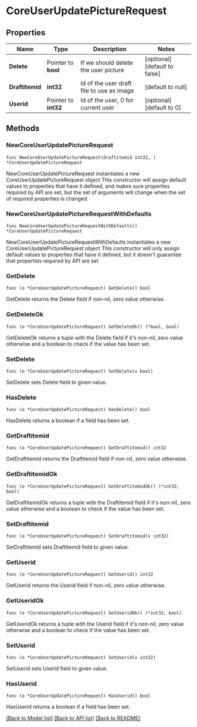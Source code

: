 # CoreUserUpdatePictureRequest

## Properties

Name | Type | Description | Notes
------------ | ------------- | ------------- | -------------
**Delete** | Pointer to **bool** | If we should delete the user picture | [optional] [default to false]
**Draftitemid** | **int32** | Id of the user draft file to use as image | [default to null]
**Userid** | Pointer to **int32** | Id of the user, 0 for current user | [optional] [default to 0]

## Methods

### NewCoreUserUpdatePictureRequest

`func NewCoreUserUpdatePictureRequest(draftitemid int32, ) *CoreUserUpdatePictureRequest`

NewCoreUserUpdatePictureRequest instantiates a new CoreUserUpdatePictureRequest object
This constructor will assign default values to properties that have it defined,
and makes sure properties required by API are set, but the set of arguments
will change when the set of required properties is changed

### NewCoreUserUpdatePictureRequestWithDefaults

`func NewCoreUserUpdatePictureRequestWithDefaults() *CoreUserUpdatePictureRequest`

NewCoreUserUpdatePictureRequestWithDefaults instantiates a new CoreUserUpdatePictureRequest object
This constructor will only assign default values to properties that have it defined,
but it doesn't guarantee that properties required by API are set

### GetDelete

`func (o *CoreUserUpdatePictureRequest) GetDelete() bool`

GetDelete returns the Delete field if non-nil, zero value otherwise.

### GetDeleteOk

`func (o *CoreUserUpdatePictureRequest) GetDeleteOk() (*bool, bool)`

GetDeleteOk returns a tuple with the Delete field if it's non-nil, zero value otherwise
and a boolean to check if the value has been set.

### SetDelete

`func (o *CoreUserUpdatePictureRequest) SetDelete(v bool)`

SetDelete sets Delete field to given value.

### HasDelete

`func (o *CoreUserUpdatePictureRequest) HasDelete() bool`

HasDelete returns a boolean if a field has been set.

### GetDraftitemid

`func (o *CoreUserUpdatePictureRequest) GetDraftitemid() int32`

GetDraftitemid returns the Draftitemid field if non-nil, zero value otherwise.

### GetDraftitemidOk

`func (o *CoreUserUpdatePictureRequest) GetDraftitemidOk() (*int32, bool)`

GetDraftitemidOk returns a tuple with the Draftitemid field if it's non-nil, zero value otherwise
and a boolean to check if the value has been set.

### SetDraftitemid

`func (o *CoreUserUpdatePictureRequest) SetDraftitemid(v int32)`

SetDraftitemid sets Draftitemid field to given value.


### GetUserid

`func (o *CoreUserUpdatePictureRequest) GetUserid() int32`

GetUserid returns the Userid field if non-nil, zero value otherwise.

### GetUseridOk

`func (o *CoreUserUpdatePictureRequest) GetUseridOk() (*int32, bool)`

GetUseridOk returns a tuple with the Userid field if it's non-nil, zero value otherwise
and a boolean to check if the value has been set.

### SetUserid

`func (o *CoreUserUpdatePictureRequest) SetUserid(v int32)`

SetUserid sets Userid field to given value.

### HasUserid

`func (o *CoreUserUpdatePictureRequest) HasUserid() bool`

HasUserid returns a boolean if a field has been set.


[[Back to Model list]](../README.md#documentation-for-models) [[Back to API list]](../README.md#documentation-for-api-endpoints) [[Back to README]](../README.md)


